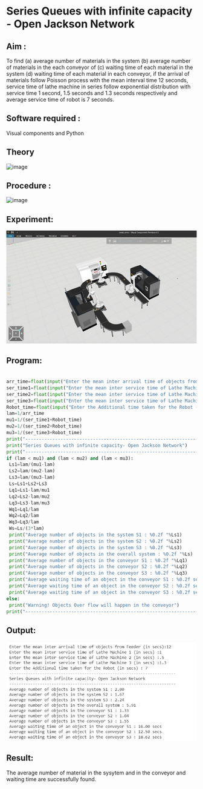 # Series Queues with infinite capacity - Open Jackson Network

## Aim :
To find (a) average number of materials in the system (b) average number of materials in the each conveyor of (c) waiting time of each material in the system (d) waiting time of each material in each conveyor, if the arrival  of materials follow Poisson process with the mean interval time 12 seconds, service time of  lathe machine in series follow exponential distribution  with service time  1 second, 1.5 seconds and 1.3 seconds respectively and average service time of robot is 7 seconds.

## Software required :
Visual components and Python

## Theory

![image](https://user-images.githubusercontent.com/103921593/203239736-7b81f599-71a8-4ae7-b63e-5d98acd9ea54.png)


## Procedure :

![image](https://user-images.githubusercontent.com/103921593/203239789-bc870dce-6727-487b-a0e2-4fc3f5114889.png)


## Experiment:
![image](https://github.com/SAKTHISWAR/Open-Jacson-Networks/blob/main/exp%2012.png)


## Program:
```python

arr_time=float(input("Enter the mean inter arrival time of objects from Feeder (in secs):"))
ser_time1=float(input("Enter the mean inter service time of Lathe Machine 1 (in secs) :"))
ser_time2=float(input("Enter the mean inter service time of Lathe Machine 2 (in secs) :"))
ser_time3=float(input("Enter the mean inter service time of Lathe Machine 3 (in secs) :"))
Robot_time=float(input("Enter the Additional time taken for the Robot (in secs) : "))
lam=1/arr_time
mu1=1/(ser_time1+Robot_time)
mu2=1/(ser_time2+Robot_time)
mu3=1/(ser_time3+Robot_time)
print("-----------------------------------------------------------------------")
print("Series Queues with infinite capacity- Open Jackson Network")
print("-----------------------------------------------------------------------")
if (lam < mu1) and (lam < mu2) and (lam < mu3):
 Ls1=lam/(mu1-lam)
 Ls2=lam/(mu2-lam)
 Ls3=lam/(mu3-lam)
 Ls=Ls1+Ls2+Ls3
 Lq1=Ls1-lam/mu1
 Lq2=Ls2-lam/mu2
 Lq3=Ls3-lam/mu3
 Wq1=Lq1/lam
 Wq2=Lq2/lam
 Wq3=Lq3/lam
 Ws=Ls/(3*lam)
 print("Average number of objects in the system S1 : %0.2f "%Ls1)
 print("Average number of objects in the system S2 : %0.2f "%Ls2)
 print("Average number of objects in the system S3 : %0.2f "%Ls3)
 print("Average number of objects in the overall system : %0.2f "%Ls)
 print("Average number of objects in the conveyor S1 : %0.2f "%Lq1)
 print("Average number of objects in the conveyor S2 : %0.2f "%Lq2)
 print("Average number of objects in the conveyor S3 : %0.2f "%Lq3)
 print("Average waiting time of an object in the conveyor S1 : %0.2f secs"%Wq1)
 print("Average waiting time of an object in the conveyor S2 : %0.2f secs"%Wq2)
 print("Average waiting time of an object in the conveyor S3 : %0.2f secs"%Wq3)
else:
 print("Warning! Objects Over flow will happen in the conveyor")
print("----------------------------------------------------------------------")

```

## Output:
![image](https://github.com/SAKTHISWAR/Open-Jacson-Networks/blob/main/p6.png)

## Result:
The average number of material in the sysytem and in the conveyor and waiting time are successfully found.



